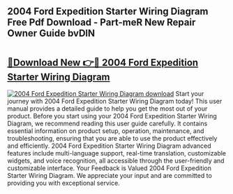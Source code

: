 ## 2004 Ford Expedition Starter Wiring Diagram Free Pdf Download - Part-meR New Repair Owner Guide bvDlN

# <h2><a href="http://dfkb829.blite.top/?on=2004+Ford+Expedition+Starter+Wiring+Diagram">🔗Download New 👉🔴 2004 Ford Expedition Starter Wiring Diagram</a></h2>

[![2004 Ford Expedition Starter Wiring Diagram download](https://i.imgur.com/lujVjoI.png)](http://dfkb829.blite.top/?on=2004+Ford+Expedition+Starter+Wiring+Diagram)
Start your journey with 2004 Ford Expedition Starter Wiring Diagram today! This user manual provides a detailed guide to help you get the most out of your product. Before you start using your 2004 Ford Expedition Starter Wiring Diagram, we recommend reading this user guide carefully. It contains essential information on product setup, operation, maintenance, and troubleshooting, ensuring that you are able to use the product effectively and efficiently. 2004 Ford Expedition Starter Wiring Diagram advanced features include multi-language support, real-time translation, customizable widgets, and voice recognition, all accessible through the user-friendly and customizable interface. Your Feedback is Valued 2004 Ford Expedition Starter Wiring Diagram. We appreciate your input and are committed to providing you with exceptional service.
